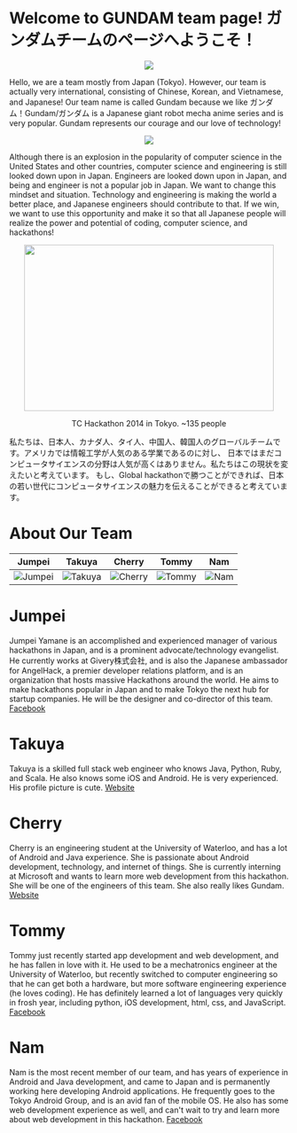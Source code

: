 Welcome to GUNDAM team page! ガンダムチームのページへようこそ！
================
<p align="center">
  <img src="http://i.imgur.com/hdNDB46.png"/>
</p>

Hello, we are a team mostly from Japan (Tokyo). However, our team is actually very international, consisting of Chinese, Korean, and Vietnamese, and Japanese! Our team name is called Gundam because we like ガンダム！Gundam/ガンダム is a Japanese giant robot mecha anime series and is very popular. Gundam represents our courage and our love of technology!

<p align="center">
  <img src="http://www.rapidfiregames.com/sites/default/files/pics/gundammemories/mobile-suit-gundam.jpg"/>
</p>

Although there is an explosion in the popularity of computer science in the United States and other countries, computer science and engineering is still looked down upon in Japan. Engineers are looked down upon in Japan, and being and engineer is not a popular job in Japan. We want to change this mindset and situation. Technology and engineering is making the world a better place, and Japanese engineers should contribute to that. If we win, we want to use this opportunity and make it so that all Japanese people will realize the power and potential of coding, computer science, and hackathons!

<p align="center">
  <img src="https://pbs.twimg.com/media/B2i9TJvCAAAXpV5.jpg:large" width="450" height="300"/>
</p>
<p align="center">
  TC Hackathon 2014 in Tokyo. ~135 people
</p>

私たちは、日本人、カナダ人、タイ人、中国人、韓国人のグローバルチームです。アメリカでは情報工学が人気のある学業であるのに対し、 日本ではまだコンピュータサイエンスの分野は人気が高くはありません。私たちはこの現状を変えたいと考えています。 もし、Global hackathonで勝つことができれば、日本の若い世代にコンピュータサイエンスの魅力を伝えることができると考えています。 

About Our Team
===========================

| Jumpei | Takuya | Cherry | Tommy | Nam
|--- |--- |--- |--- |---
| ![Jumpei](https://media.licdn.com/mpr/mpr/shrink_200_200/p/7/005/06d/198/380d5cd.jpg) | ![Takuya](https://pbs.twimg.com/profile_images/591981691/icon.png) | ![Cherry](https://media.licdn.com/mpr/mpr/shrink_200_200/p/7/005/08c/262/22146e7.jpg) | ![Tommy](https://media.licdn.com/mpr/mpr/shrink_200_200/p/3/005/03b/293/05fbee6.jpg) | ![Nam](https://fbcdn-sphotos-h-a.akamaihd.net/hphotos-ak-xpa1/v/t34.0-12/10850519_10205530840778377_121262478_n.jpg?oh=70740ef04dea9b700bbacb35a17ccb4a&oe=5484D376&__gda__=1417991399_4cead31002ddb05da9eb44f98ed7ce35)


Jumpei
=======
Jumpei Yamane is an accomplished and experienced manager of various hackathons in Japan, and is a prominent advocate/technology evangelist. He currently works at Givery株式会社, and is also the Japanese ambassador for AngelHack, a premier developer relations platform, and is an organization that hosts massive Hackathons around the world. He aims to make hackathons popular in Japan and to make Tokyo the next hub for startup companies. He will be the designer and co-director of this team. [Facebook](https://www.facebook.com/jumpeiyamane)

Takuya
=======
Takuya is a skilled full stack web engineer who knows Java, Python, Ruby, and Scala. He also knows some iOS and Android. He is very experienced. His profile picture is cute. [Website](https://www.facebook.com/takuya.miyamoto.9083)

Cherry
=======
Cherry is an engineering student at the University of Waterloo, and has a lot of Android and Java experience. She is passionate about Android development, technology, and internet of things. She is currently interning at Microsoft and wants to learn more web development from this hackathon. She will be one of the engineers of this team. She also really likes Gundam. [Website](http://cherryzhang.net)

Tommy
=======
Tommy just recently started app development and web development, and he has fallen in love with it. He used to be a mechatronics engineer at the University of Waterloo, but recently switched to computer engineering so that he can get both a hardware, but more software engineering experience (he loves coding). He has definitely learned a lot of languages very quickly in frosh year, including python, iOS development, html, css, and JavaScript. [Facebook](https://www.facebook.com/tommyjungis)

Nam
=======
Nam is the most recent member of our team, and has years of experience in Android and Java development, and came to Japan and is permanently working here developing Android applications. He frequently goes to the Tokyo Android Group, and is an avid fan of the mobile OS. He also has some web development experience as well, and can't wait to try and learn more about web development in this hackathon. [Facebook](https://www.facebook.com/butchigo)
